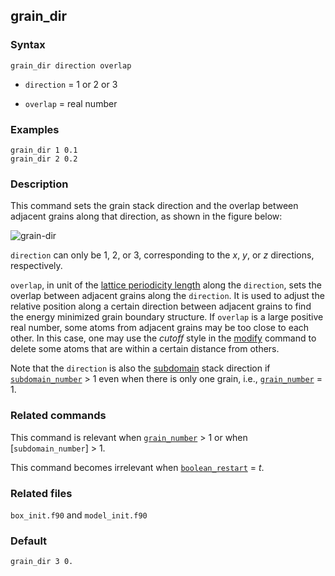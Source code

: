 ## grain_dir

### Syntax

	grain_dir direction overlap

* `direction` = 1 or 2 or 3

* `overlap` = real number

### Examples

	grain_dir 1 0.1
	grain_dir 2 0.2

### Description

This command sets the grain stack direction and the overlap between adjacent grains along that direction, as shown in the figure below:

![grain-dir](fig/grain-dir.jpg)

`direction` can only be 1, 2, or 3, corresponding to the _x_, _y_, or _z_ directions, respectively.

`overlap`, in unit of the [lattice periodicity length](../chapter8/lattice-space.md) along the `direction`, sets the overlap between adjacent grains along the `direction`. It is used to adjust the relative position along a certain direction between adjacent grains to find the energy minimized grain boundary structure. If `overlap` is a large positive real number, some atoms from adjacent grains may be too close to each other. In this case, one may use the _cutoff_ style in the [modify](modify.md) command to delete some atoms that are within a certain distance from others.

Note that the `direction` is also the [subdomain](subdomain.md) stack direction if [`subdomain_number`](subdomain.md) > 1 even when there is only one grain, i.e., [`grain_number`](grain_num.md) = 1.

### Related commands

This command is relevant when [`grain_number`](grain_num.md) > 1 or when [`subdomain_number`] > 1.

This command becomes irrelevant when [`boolean_restart`](restart.md) = _t_.

### Related files

`box_init.f90` and `model_init.f90`

### Default

	grain_dir 3 0.
